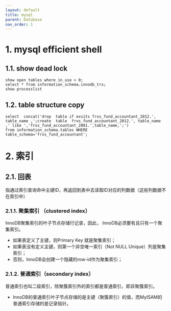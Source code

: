 ```yaml
---
layout: default
title: mysql
parent: Database
nav_order: 1
---
```


# 1. mysql efficient shell

## 1.1. show dead lock

```shell
show open tables where in_use > 0;
select * from information_schema.innodb_trx;
show processlist 
```

## 1.2. table structure copy

```shell
select  concat('drop  table if exsits frxs_fund_accountant_2012.', table_name ,';create  table  frxs_fund_accountant_2012.', table_name ,' like ','frxs_fund_accountant_2001.',table_name,';')  
from information_schema.tables WHERE table_schema='frxs_fund_accountant';
```

# 2. 索引

## 2.1. 回表

指通过索引查询命中主键ID，再返回到表中去读取ID对应的列数据（这些列数据不在索引中）

### 2.1.1. 聚集索引 （clustered index）

InnoDB聚集索引的叶子节点存储行记录，因此， InnoDB必须要有且只有一个聚集索引。

- 如果表定义了主键，则Primary Key 就是聚集索引；
- 如果表没有定义主键，则第一个非空唯一索引（Not NULL Unique）列是聚集索引；
- 否则，InnoDB会创建一个隐藏的row-id作为聚集索引；

### 2.1.2. 普通索引（secondary index）

普通索引也叫二级索引，除聚簇索引外的索引都是普通索引，即非聚簇索引。

- InnoDB的普通索引叶子节点存储的是主键（聚簇索引）的值，而MyISAM的普通索引存储的是记录指针。